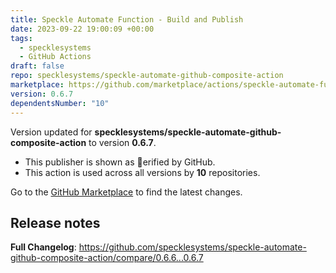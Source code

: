 ```yaml
---
title: Speckle Automate Function - Build and Publish
date: 2023-09-22 19:00:09 +00:00
tags:
  - specklesystems
  - GitHub Actions
draft: false
repo: specklesystems/speckle-automate-github-composite-action
marketplace: https://github.com/marketplace/actions/speckle-automate-function-build-and-publish
version: 0.6.7
dependentsNumber: "10"
---
```



Version updated for **specklesystems/speckle-automate-github-composite-action** to version **0.6.7**.
- This publisher is shown as erified by GitHub.
- This action is used across all versions by **10** repositories.

Go to the [GitHub Marketplace](https://github.com/marketplace/actions/speckle-automate-function-build-and-publish) to find the latest changes.

## Release notes

**Full Changelog**: https://github.com/specklesystems/speckle-automate-github-composite-action/compare/0.6.6...0.6.7
